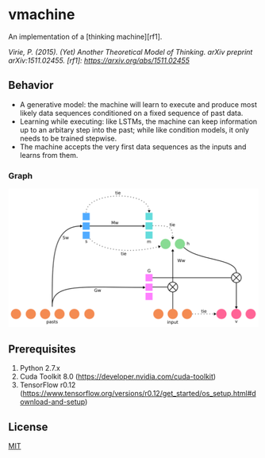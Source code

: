 # vmachine
An implementation of a [thinking machine][rf1].

<cite>Virie, P. (2015). (Yet) Another Theoretical Model of Thinking. arXiv preprint arXiv:1511.02455.<cite>
   [rf1]: <https://arxiv.org/abs/1511.02455>
   
## Behavior

* A generative model: the machine will learn to execute and produce most likely data sequences conditioned on a fixed sequence of past data.
* Learning while executing: like LSTMs, the machine can keep information up to an arbitary step into the past; while like condition models, it only needs to be trained stepwise. 
* The machine accepts the very first data sequences as the inputs and learns from them.
   
### Graph

<p align="center"><img src="/artifacts/graph.png?raw=true" width="750"></p>

## Prerequisites

1. Python 2.7.x 
2. Cuda Toolkit 8.0 (https://developer.nvidia.com/cuda-toolkit)
3. TensorFlow r0.12 (https://www.tensorflow.org/versions/r0.12/get_started/os_setup.html#download-and-setup)

License
----

[MIT](./LICENSE)

